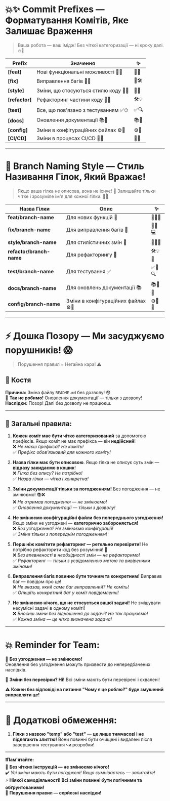 # 💥✨ **Commit Prefixes** — Форматування Комітів, Яке Залишає Враження

> Ваша робота — ваш імідж! Без чіткої категоризації — ні кроку далі. 🔥💯

| **Prefix**    | **Значення**                                         | **✨**  |
|---------------|------------------------------------------------------|------------|
| **[feat]**     | Нові функціональні можливості 🚀✨       | 🚀🎉       |
| **[fix]**      | Виправлення багів 🐞🔨 | 🐞🛠       |
| **[style]**    | Зміни, що стосуються стилю коду 🎨💅   | 🎨✨       |
| **[refactor]** | Рефакторинг частини коду 🔄💡  | 🛠💡       |
| **[test]**     | Все, що пов'язано з тестуванням ✅⏱   | ✅🔍       |
| **[docs]**     | Оновлення документації 📚📝        | 📚📖       |
| **[config]**   | Зміни в конфігураційних файлах    ⚙️🔧 | ⚙️🔧       |
| **[CI/CD]**    | Зміни в процесах CI/CD 🤖🔄      | 🤖🔧       |

---

# 🌟 **Branch Naming Style** — Стиль Називання Гілок, Який Вражає!

> Якщо ваша гілка не описова, вона не існує! 🚫 Залишайте тільки чітке і зрозуміле ім'я для кожної гілки. 🎨💎

| **Назва Гілки**         | **Опис**                                    | **✨**      |
|-------------------------|---------------------------------------------|----------------|
| **feat/branch-name**     | Для нових функцій 🚀  | 🚀🔥💥         |
| **fix/branch-name**      | Для виправлення багів 🐞  | 🐞😡💻         |
| **style/branch-name**    | Для стилістичних змін 🎨    | 🎨💅✨         |
| **refactor/branch-name** | Для рефакторингу 🔄   | 🛠💡🔧         |
| **test/branch-name**     | Для тестування ✅| ✅🧪🔍        |
| **docs/branch-name**     | Для оновлень документації 📚 | 📚📝✨         |
| **config/branch-name**   | Зміни в конфігураційних файлах ⚙️🔧   | ⚙️🔧🔌         |

---

# ⚡️ **Дошка Позору** — Ми засуджуємо порушників! 😱

> Порушення правил = Негайна кара! ⚠️

## **🚨 Костя**  
**Причина:** Зміна файлу `README.md` без дозволу! 😳  
🔴 **Так не робимо!** Оновлення документації — тільки з дозволу!  
**Наслідки:** Позор! Далі без дозволу не працюєш.

---

## 🌈 **Загальні правила:**

1. **Кожен коміт має бути чітко категоризований** за допомогою префіксів. Якщо коміт не має префікса — він **недійсний**!  
   ❌ *Не маєш префікса? Не коміть!*  
   ✅ *Префікс обов'язковий для кожного коміту!*
   
2. **Назва гілки має бути описовою**. Якщо гілка не описує суть змін — **відразу закидаємо в кошик**!  
   ❌ *Гілка без опису? Не потрібно!*  
   ✅ *Назва гілки — чітка і конкретна!*

3. **Зміни документації тільки за погодженням!** Без погодження — не змінюємо! 📚❌  
   ❌ *Не отримав погодження — не змінюємо!*  
   ✅ *Оновлення документації — тільки з дозволу!*  
   
4. **Не змінюємо конфігураційні файли без попереднього узгодження!** Якщо зміни не узгоджені — **категорично забороняється!**  
   ❌ *Без узгодження? Не змінюємо конфігурації!*  
   ✅ *Зміни тільки з попереднім погодженням!*  
   
5. **Перш ніж комітити рефакторинг — ретельно перевірити!** Не потрібно рефакторити код без розуміння! 🔄  
   ❌ *Без впевненості в необхідності змін — не рефакторимо!*  
   ✅ *Рефакторинг — тільки з усвідомленою метою та вивіреними змінами!*

6. **Виправлення багів повинно бути точним та конкретним!** Виправив баг — повідом про це!  
   ❌ *Не вказав, який саме баг виправлений? Не коміть!*  
   ✅ *Опишіть конкретний баг у коміт повідомленні!*

7. **Не змінюємо нічого, що не стосується вашої задачі!** Не змішувати несумісні задачі в одному коміті!  
   ❌ *Вносиш зміни без відношення до задачі? Не так працюємо!*  
   ✅ *Кожна зміна — це чітко визначена задача!*

---

# 💥 **Reminder for Team**: 
💬 **Без узгодження — не змінюємо!**  
Оновлення без узгодження можуть призвести до непередбачених наслідків.

🚨 **Зміни без перевірки? Ні!** Всі зміни мають бути перевірені і схвалені!

⚠️ **Кожен без відповіді на питання "Чому я це роблю?" буде змушений виправляти це!**

---

# 🚨 **Додаткові обмеження:**

1. **Гілки з назвою "temp" або "test"** — **це лише тимчасові і не підлягають злиттю!** Вони повинні бути очищені і видалені після завершення тестування чи розробки!

---

**❗Пам'ятайте:**  
   🛑 **Без чітких інструкцій — не змінюємо нічого!**  
   ✔️ *Усі зміни мають бути погоджені! Якщо сумніваєтесь — запитайте!*  
   ⚡️ **Ніякої самодіяльності! Всі зміни повинні бути логічними та обґрунтованими!**  
   🚨 **Порушення правил — серйозні наслідки!**
